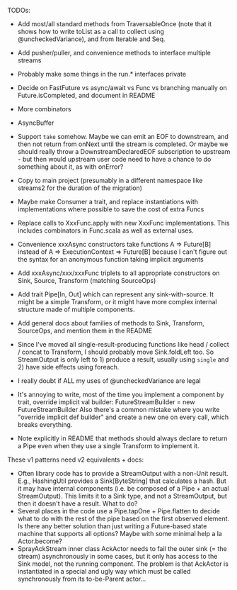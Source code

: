 TODOs:

- Add most/all standard methods from TraversableOnce (note that it shows how to write toList as a call to collect using
  @uncheckedVariance), and from Iterable and Seq.
- Add pusher/puller, and convenience methods to interface multiple streams
- Probably make some things in the run.* interfaces private
- Decide on FastFuture vs async/await vs Func vs branching manually on Future.isCompleted, and document in README
- More combinators
- AsyncBuffer
- Support `take` somehow. Maybe we can emit an EOF to downstream, and then not return from onNext until the stream is
  completed. Or maybe we should really throw a DownstreamDeclaredEOF subscription to upstream - but then would upstream
  user code need to have a chance to do something about it, as with onError?
- Copy to main project (presumably in a different namespace like streams2 for the duration of the migration)
- Maybe make Consumer a trait, and replace instantiations with implementations where possible to save the cost of extra Funcs
- Replace calls to XxxFunc.apply with new XxxFunc implementations. This includes combinators in Func.scala as well as
  external uses.
- Convenience xxxAsync constructors take functions A => Future[B] instead of A => ExecutionContext => Future[B]
  because I can't figure out the syntax for an anonymous function taking implicit arguments
- Add xxxAsync/xxx/xxxFunc triplets to all appropriate constructors on Sink, Source, Transform (matching SourceOps)
- Add trait Pipe[In, Out] which can represent any sink-with-source. It might be a simple Transform, or it might
  have more complex internal structure made of multiple components.
- Add general docs about families of methods to Sink, Transform, SourceOps, and mention them in the README

- Since I've moved all single-result-producing functions like head / collect / concat to Transform, I should probably
  move Sink.foldLeft too. So StreamOutput is only left to 1) produce a result, usually using `single` and 2) have side
  effects using foreach.

- I really doubt if ALL my uses of @uncheckedVariance are legal

- It's annoying to write, most of the time you implement a component by trait,     override implicit val builder: FutureStreamBuilder = new FutureStreamBuilder
  Also there's a common mistake where you write "override implicit def builder" and create a new one on every call,
  which breaks everything.

- Note explicitly in README that methods should always declare to return a Pipe even when they use a single Transform to implement it.

These v1 patterns need v2 equivalents + docs: 

- Often library code has to provide a StreamOutput with a non-Unit result. E.g., HashingUtil provides a Sink[ByteString]
  that calculates a hash. But it may have internal components (i.e. be composed of a Pipe + an actual StreamOutput).
  This limits it to a Sink type, and not a StreamOutput, but then it doesn't have a result. What to do?
- Several places in the code use a Pipe.tapOne + Pipe.flatten to decide what to do with the rest of the pipe based on
  the first observed element. Is there any better solution than just writing a Future-based state machine that supports
  all options? Maybe with some minimal help a la Actor.become?
- SprayAckStream inner class AckActor needs to fail the outer sink (= the stream) asynchronously in some cases, 
  but it only has access to the Sink model, not the running component. The problem is that AckActor is instantiated
  in a special and ugly way which must be called synchronously from its to-be-Parent actor...